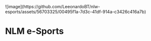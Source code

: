 <div classname='flex items-center'>
  ![image](https://github.com/LeeonardoBT/nlw-esports/assets/56703325/00495f1a-7d3c-41df-914a-c3426c416a7b)

  <h1>NLM e-Sports</h1>
</div>
